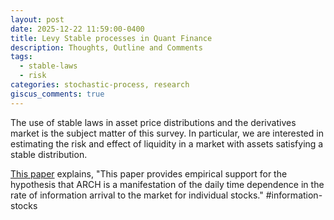 ```yaml
---
layout: post
date: 2025-12-22 11:59:00-0400
title: Levy Stable processes in Quant Finance
description: Thoughts, Outline and Comments
tags:
  - stable-laws
  - risk
categories: stochastic-process, research
giscus_comments: true
---
```


The use of stable laws in asset price distributions and the derivatives market is the subject matter of this survey. In particular, we are interested in estimating the risk and effect of liquidity in a market with assets satisfying a stable distribution.

[This paper](https://www.jstor.org/stable/2328817) explains, "This paper provides empirical support for the hypothesis that ARCH is a manifestation of the daily time dependence in the rate of information arrival to the market for individual stocks."
#information-stocks
